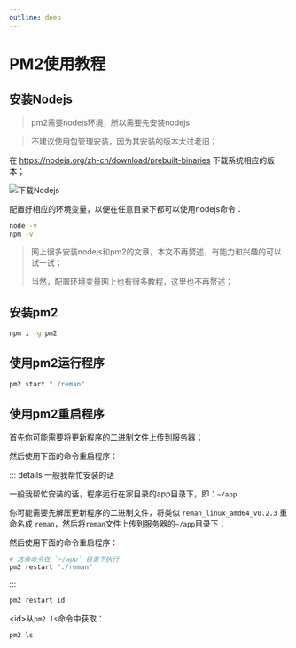 ```yaml
---
outline: deep
---
```


# PM2使用教程

## 安装Nodejs

> pm2需要nodejs环境，所以需要先安装nodejs

> 不建议使用包管理安装，因为其安装的版本太过老旧；

在 <https://nodejs.org/zh-cn/download/prebuilt-binaries> 下载系统相应的版本；

![下载Nodejs](/images/pm2/image.png)

配置好相应的环境变量，以便在任意目录下都可以使用nodejs命令：

```sh
node -v
npm -v
```

> 网上很多安装nodejs和pm2的文章，本文不再赘述，有能力和兴趣的可以试一试；
>
> 当然，配置环境变量网上也有很多教程，这里也不再赘述；

## 安装pm2

```sh
npm i -g pm2
```

## 使用pm2运行程序

```sh
pm2 start "./reman"
```

## 使用pm2重启程序

首先你可能需要将更新程序的二进制文件上传到服务器；

然后使用下面的命令重启程序：

::: details 一般我帮忙安装的话

一般我帮忙安装的话，程序运行在家目录的app目录下，即：`~/app`

你可能需要先解压更新程序的二进制文件，将类似 `reman_linux_amd64_v0.2.3` 重命名成 `reman`，然后将`reman`文件上传到服务器的`~/app`目录下；

然后使用下面的命令重启程序：

```sh
# 这条命令在 `~/app` 目录下执行
pm2 restart "./reman"
```

:::

```sh
pm2 restart id
```

\<id\>从`pm2 ls`命令中获取：

```sh
pm2 ls
```
